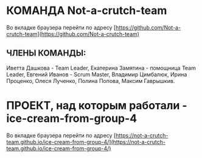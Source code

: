 # КОМАНДА Not-a-crutch-team
Во вкладке браузера перейти по адресу
[https://github.com/Not-a-crutch-team](https://github.com/Not-a-crutch-team)
## ЧЛЕНЫ КОМАНДЫ:
Иветта Дашкова - Team Leader,
Екатерина Замятина - помощница Team Leader,
Евгений Иванов - Scrum Master,
Владимир Цимбалюк,
Ирина Проценко,
Олеся Лученко,
Полина Попова, 
Максим Гаврышкив.
# ПРОЕКТ, над которым работали - ice-cream-from-group-4 
Во вкладке браузера перейти по адресу
[https://not-a-crutch-team.github.io/ice-cream-from-group-4/](https://not-a-crutch-team.github.io/ice-cream-from-group-4/)


